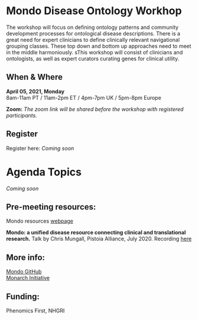 ---
---
# Mondo Disease Ontology Workhop


The workshop will focus on defining ontology patterns and community development processes for ontological disease descriptions. There is a great need for expert clinicians to define clinically relevant navigational grouping classes. These top down and bottom up approaches need to meet in the middle harmoniously. sThis workshop will consist of clinicians and ontologists, as well as expert curators curating genes for clinical utility.

## When & Where

**April 05, 2021, Monday**  
8am-11am PT / 11am-2pm ET / 4pm-7pm UK / 5pm-8pm Europe

**Zoom:** _The zoom link will be shared before the workshop with registered participants._


## Register

Register here: _Coming soon_


# Agenda Topics

_Coming soon_

## Pre-meeting resources:

Mondo resources [webpage](https://mondo.monarchinitiative.org/pages/resources/)

**Mondo: a unified disease resource connecting clinical and translational research.** Talk by Chris Mungall, Pistoia Alliance, July 2020. Recording [here](https://mondo.monarchinitiative.org/pages/resources/)


## More info:
[Mondo GitHub](https://github.com/monarch-initiative/mondo)   
[Monarch Initiative](https://monarchinitiative.org/)

## Funding:

Phenomics First, NHGRI
